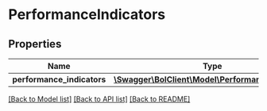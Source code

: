 # PerformanceIndicators

## Properties
Name | Type | Description | Notes
------------ | ------------- | ------------- | -------------
**performance_indicators** | [**\Swagger\BolClient\Model\PerformanceIndicator[]**](PerformanceIndicator.md) |  | 

[[Back to Model list]](../README.md#documentation-for-models) [[Back to API list]](../README.md#documentation-for-api-endpoints) [[Back to README]](../README.md)


